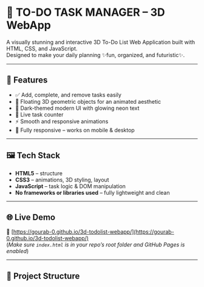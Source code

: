 # 🧠 TO-DO TASK MANAGER – 3D WebApp

A visually stunning and interactive 3D To-Do List Web Application built with HTML, CSS, and JavaScript.  
Designed to make your daily planning ✨fun, organized, and futuristic✨.

---

## 🚀 Features

- ✅ Add, complete, and remove tasks easily
- 🧊 Floating 3D geometric objects for an animated aesthetic
- 🎨 Dark-themed modern UI with glowing neon text
- 🔢 Live task counter
- ⚡ Smooth and responsive animations
- 📱 Fully responsive – works on mobile & desktop

---

## 🖼️ Tech Stack

- **HTML5** – structure  
- **CSS3** – animations, 3D styling, layout  
- **JavaScript** – task logic & DOM manipulation  
- **No frameworks or libraries used** – fully lightweight and clean

---

## 🌐 Live Demo

🔗 [https://gourab-0.github.io/3d-todolist-webapp/](https://gourab-0.github.io/3d-todolist-webapp/)  
(*Make sure `index.html` is in your repo’s root folder and GitHub Pages is enabled*)

---

## 📁 Project Structure

